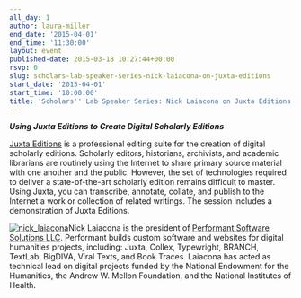 ```yaml
---
all_day: 1
author: laura-miller
end_date: '2015-04-01'
end_time: '11:30:00'
layout: event
published-date: 2015-03-18 10:27:44+00:00
rsvp: 0
slug: scholars-lab-speaker-series-nick-laiacona-on-juxta-editions
start_date: '2015-04-01'
start_time: '10:00:00'
title: 'Scholars'' Lab Speaker Series: Nick Laiacona on Juxta Editions'
---
```


**_Using Juxta Editions to Create Digital Scholarly Editions_**

[Juxta Editions](http://virginia.us1.list-manage.com/track/click?u=3ac105f4d87dddbd34542ab41&id=e89765a555&e=044d81c254) is a professional editing suite for the creation of digital scholarly editions. Scholarly editors, historians, archivists, and academic librarians are routinely using the Internet to share primary source material with one another and the public. However, the set of technologies required to deliver a state-of-the-art scholarly edition remains difficult to master. Using Juxta, you can transcribe, annotate, collate, and publish to the Internet a work or collection of related writings. The session includes a demonstration of Juxta Editions.

[![nick_laiacona](http://scholarslab.org/wp-content/uploads/2015/03/nick_laiacona-110x110.png)](http://scholarslab.org/wp-content/uploads/2015/03/nick_laiacona.png)Nick Laiacona is the president of [Performant Software Solutions LLC](http://www.performantsoftware.com/). Performant builds custom software and websites for digital humanities projects, including: Juxta, Collex, Typewright, BRANCH, TextLab, BigDIVA, Viral Texts, and Book Traces. Laiacona has acted as technical lead on digital projects funded by the National Endowment for the Humanities, the Andrew W. Mellon Foundation, and the National Institutes of Health.


